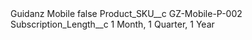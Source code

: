 <?xml version="1.0" encoding="UTF-8"?>
<CustomMetadata xmlns="http://soap.sforce.com/2006/04/metadata" xmlns:xsi="http://www.w3.org/2001/XMLSchema-instance" xmlns:xsd="http://www.w3.org/2001/XMLSchema">
    <label>Guidanz Mobile</label>
    <protected>false</protected>
    <values>
        <field>Product_SKU__c</field>
        <value xsi:type="xsd:string">GZ-Mobile-P-002</value>
    </values>
    <values>
        <field>Subscription_Length__c</field>
        <value xsi:type="xsd:string">1 Month, 1 Quarter, 1 Year</value>
    </values>
</CustomMetadata>
